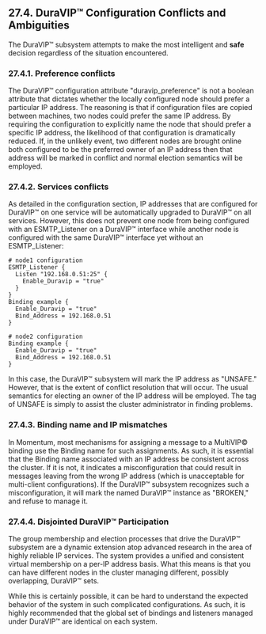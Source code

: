 ## 27.4. DuraVIP™ Configuration Conflicts and Ambiguities

The DuraVIP™ subsystem attempts to make the most intelligent and **safe** decision regardless of the situation encountered.

### 27.4.1. Preference conflicts

The DuraVIP™ configuration attribute "duravip_preference" is not a boolean attribute that dictates whether the locally configured node should prefer a particular IP address. The reasoning is that if configuration files are copied between machines, two nodes could prefer the same IP address. By requiring the configuration to explicitly name the node that should prefer a specific IP address, the likelihood of that configuration is dramatically reduced. If, in the unlikely event, two different nodes are brought online both configured to be the preferred owner of an IP address then that address will be marked in conflict and normal election semantics will be employed.

### 27.4.2. Services conflicts

As detailed in the configuration section, IP addresses that are configured for DuraVIP™ on one service will be automatically upgraded to DuraVIP™ on all services. However, this does not prevent one node from being configured with an ESMTP_Listener on a DuraVIP™ interface while another node is configured with the same DuraVIP™ interface yet without an ESMTP_Listener:

```
# node1 configuration
ESMTP_Listener {
  Listen "192.168.0.51:25" {
    Enable_Duravip = "true"
  }
}
Binding example {
  Enable_Duravip = "true"
  Bind_Address = 192.168.0.51
}

# node2 configuration
Binding example {
  Enable_Duravip = "true"
  Bind_Address = 192.168.0.51
}
```

In this case, the DuraVIP™ subsystem will mark the IP address as "UNSAFE." However, that is the extent of conflict resolution that will occur. The usual semantics for electing an owner of the IP address will be employed. The tag of UNSAFE is simply to assist the cluster administrator in finding problems.

### 27.4.3. Binding name and IP mismatches

In Momentum, most mechanisms for assigning a message to a MultiVIP© binding use the Binding name for such assignments. As such, it is essential that the Binding name associated with an IP address be consistent across the cluster. If it is not, it indicates a misconfiguration that could result in messages leaving from the wrong IP address (which is unacceptable for multi-client configurations). If the DuraVIP™ subsystem recognizes such a misconfiguration, it will mark the named DuraVIP™ instance as "BROKEN," and refuse to manage it.

### 27.4.4. Disjointed DuraVIP™ Participation

The group membership and election processes that drive the DuraVIP™ subsystem are a dynamic extension atop advanced research in the area of highly reliable IP services. The system provides a unified and consistent virtual membership on a per-IP address basis. What this means is that you can have different nodes in the cluster managing different, possibly overlapping, DuraVIP™ sets.

While this is certainly possible, it can be hard to understand the expected behavior of the system in such complicated configurations. As such, it is highly recommended that the global set of bindings and listeners managed under DuraVIP™ are identical on each system.
